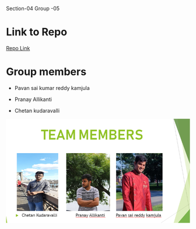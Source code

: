 Section-04
Group -05
# Link to Repo
[Repo Link](https://github.com/chetankudaravalli16/mvc-app)

# Group members

- Pavan sai kumar reddy kamjula

- Pranay Allikanti

- Chetan kudaravalli

![](Capture.PNG)


